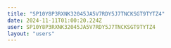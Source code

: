 ```yaml
---
title: "SP10Y8P3RXNK32045JA5V7RDY5J7TNCKSGT9TYTZ4"
date: 2024-11-11T01:00:20.224Z
user: SP10Y8P3RXNK32045JA5V7RDY5J7TNCKSGT9TYTZ4
layout: "users"
---
```

    